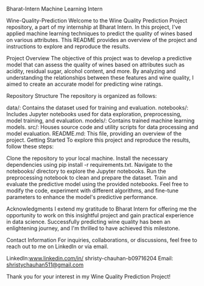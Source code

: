 Bharat-Intern
Machine Learning Intern

Wine-Quality-Prediction
Welcome to the Wine Quality Prediction Project repository, a part of my internship at Bharat Intern. In this project, I've applied machine learning techniques to predict the quality of wines based on various attributes. This README provides an overview of the project and instructions to explore and reproduce the results.

Project Overview
The objective of this project was to develop a predictive model that can assess the quality of wines based on attributes such as acidity, residual sugar, alcohol content, and more. By analyzing and understanding the relationships between these features and wine quality, I aimed to create an accurate model for predicting wine ratings.

Repository Structure
The repository is organized as follows:

data/: Contains the dataset used for training and evaluation.
notebooks/: Includes Jupyter notebooks used for data exploration, preprocessing, model training, and evaluation.
models/: Contains trained machine learning models.
src/: Houses source code and utility scripts for data processing and model evaluation.
README.md: This file, providing an overview of the project.
Getting Started
To explore this project and reproduce the results, follow these steps:

Clone the repository to your local machine.
Install the necessary dependencies using pip install -r requirements.txt.
Navigate to the notebooks/ directory to explore the Jupyter notebooks.
Run the preprocessing notebook to clean and prepare the dataset.
Train and evaluate the predictive model using the provided notebooks.
Feel free to modify the code, experiment with different algorithms, and fine-tune parameters to enhance the model's predictive performance.

Acknowledgments
I extend my gratitude to Bharat Intern for offering me the opportunity to work on this insightful project and gain practical experience in data science. Successfully predicting wine quality has been an enlightening journey, and I'm thrilled to have achieved this milestone.

Contact Information
For inquiries, collaborations, or discussions, feel free to reach out to me on LinkedIn or via email.

LinkedIn:www.linkedin.com/in/
shristy-chauhan-b09716204  Email: shristychauhan511@gmail.com

Thank you for your interest in my Wine Quality Prediction Project!
